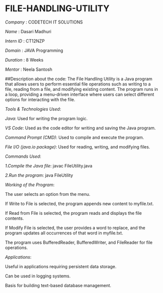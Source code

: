 # FILE-HANDLING-UTILITY

*Company* : CODETECH IT SOLUTIONS

*Name* : Dasari Madhuri

*Intern ID* : CT12NZP

*Domain* : JAVA Programming

*Duration* : 8 Weeks

*Mentor* : Neela Santosh

##Description about the code: The File Handling Utility is a Java program that allows users to perform essential file operations such as writing to a file, reading from a file, and modifying existing content. The program runs in a loop, providing a menu-driven interface where users can select different options for interacting with the file.


*Tools & Technologies Used*: 

*Java*: Used for writing the program logic.

*VS Code*: Used as the code editor for writing and saving the Java program.

*Command Prompt (CMD)*: Used to compile and execute the program.

*File I/O (java.io package)*: Used for reading, writing, and modifying files.

*Commands Used*:

*1.Compile the Java file*: javac FileUtility.java

*2.Run the program*: java FileUtility


*Working of the Program*:

The user selects an option from the menu.

If Write to File is selected, the program appends new content to myfile.txt.

If Read from File is selected, the program reads and displays the file contents.

If Modify File is selected, the user provides a word to replace, and the program updates all occurrences of that word in myfile.txt.

The program uses BufferedReader, BufferedWriter, and FileReader for file operations.


*Applications*:

Useful in applications requiring persistent data storage.

Can be used in logging systems.

Basis for building text-based database management.
